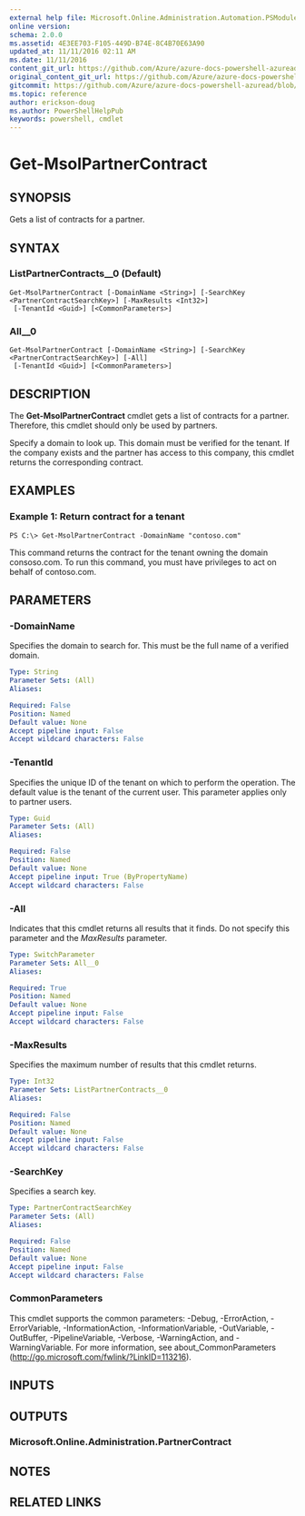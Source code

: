 ```yaml
---
external help file: Microsoft.Online.Administration.Automation.PSModule.dll-Help.xml
online version:
schema: 2.0.0
ms.assetid: 4E3EE703-F105-449D-B74E-8C4B70E63A90
updated_at: 11/11/2016 02:11 AM
ms.date: 11/11/2016
content_git_url: https://github.com/Azure/azure-docs-powershell-azuread/blob/master/Azure%20AD%20Cmdlets/MSOnline/v1/Get-MsolPartnerContract.md
original_content_git_url: https://github.com/Azure/azure-docs-powershell-azuread/blob/master/Azure%20AD%20Cmdlets/MSOnline/v1/Get-MsolPartnerContract.md
gitcommit: https://github.com/Azure/azure-docs-powershell-azuread/blob/f20974f1694733a8d0f8cf150cad0f34dfdb2d1c
ms.topic: reference
author: erickson-doug
ms.author: PowerShellHelpPub
keywords: powershell, cmdlet
---
```


# Get-MsolPartnerContract

## SYNOPSIS
Gets a list of contracts for a partner.

## SYNTAX

### ListPartnerContracts__0 (Default)
```
Get-MsolPartnerContract [-DomainName <String>] [-SearchKey <PartnerContractSearchKey>] [-MaxResults <Int32>]
 [-TenantId <Guid>] [<CommonParameters>]
```

### All__0
```
Get-MsolPartnerContract [-DomainName <String>] [-SearchKey <PartnerContractSearchKey>] [-All]
 [-TenantId <Guid>] [<CommonParameters>]
```

## DESCRIPTION
The **Get-MsolPartnerContract** cmdlet gets a list of contracts for a partner.
Therefore, this cmdlet should only be used by partners.

Specify a domain to look up.
This domain must be verified for the tenant.
If the company exists and the partner has access to this company, this cmdlet returns the corresponding contract.

## EXAMPLES

### Example 1: Return contract for a tenant
```
PS C:\> Get-MsolPartnerContract -DomainName "contoso.com"
```

This command returns the contract for the tenant owning the domain consoso.com.
To run this command, you must have privileges to act on behalf of contoso.com.

## PARAMETERS

### -DomainName
Specifies the domain to search for.
This must be the full name of a verified domain.

```yaml
Type: String
Parameter Sets: (All)
Aliases:

Required: False
Position: Named
Default value: None
Accept pipeline input: False
Accept wildcard characters: False
```

### -TenantId
Specifies the unique ID of the tenant on which to perform the operation.
The default value is the tenant of the current user.
This parameter applies only to partner users.

```yaml
Type: Guid
Parameter Sets: (All)
Aliases:

Required: False
Position: Named
Default value: None
Accept pipeline input: True (ByPropertyName)
Accept wildcard characters: False
```

### -All
Indicates that this cmdlet returns all results that it finds.
Do not specify this parameter and the _MaxResults_ parameter.

```yaml
Type: SwitchParameter
Parameter Sets: All__0
Aliases:

Required: True
Position: Named
Default value: None
Accept pipeline input: False
Accept wildcard characters: False
```

### -MaxResults
Specifies the maximum number of results that this cmdlet returns.

```yaml
Type: Int32
Parameter Sets: ListPartnerContracts__0
Aliases:

Required: False
Position: Named
Default value: None
Accept pipeline input: False
Accept wildcard characters: False
```

### -SearchKey
Specifies a search key.

```yaml
Type: PartnerContractSearchKey
Parameter Sets: (All)
Aliases:

Required: False
Position: Named
Default value: None
Accept pipeline input: False
Accept wildcard characters: False
```

### CommonParameters
This cmdlet supports the common parameters: -Debug, -ErrorAction, -ErrorVariable, -InformationAction, -InformationVariable, -OutVariable, -OutBuffer, -PipelineVariable, -Verbose, -WarningAction, and -WarningVariable. For more information, see about_CommonParameters (http://go.microsoft.com/fwlink/?LinkID=113216).

## INPUTS

## OUTPUTS

### Microsoft.Online.Administration.PartnerContract

## NOTES

## RELATED LINKS
